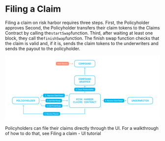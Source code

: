 # Filing a Claim

Filing a claim on risk harbor requires three steps. First, the Policyholder approves Second, the Policyholder transfers their claim tokens to the Claims Contract by calling the`startSwap`function. Third, after waiting at least one block, they call the`finishSwap`function. The finish swap function checks that the claim is valid and, if it is, sends the claim tokens to the underwriters and sends the payout to the policyholder. 

![](../.gitbook/assets/image%20%284%29.png)

Policyholders can file their claims directly through the UI. For a walkthrough of how to do that, see Filing a claim - UI tutorial



